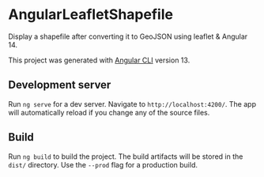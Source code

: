 # AngularLeafletShapefile

Display a shapefile after converting it to GeoJSON using leaflet & Angular 14.

This project was generated with [Angular CLI](https://github.com/angular/angular-cli) version 13.

## Development server

Run `ng serve` for a dev server. Navigate to `http://localhost:4200/`. The app will automatically reload if you change any of the source files.

## Build

Run `ng build` to build the project. The build artifacts will be stored in the `dist/` directory. Use the `--prod` flag for a production build.
